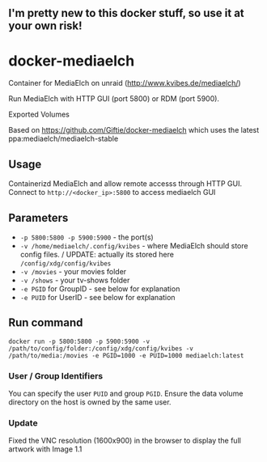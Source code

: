 ## I'm pretty new to this docker stuff, so use it at your own risk!

# docker-mediaelch

Container for MediaElch on unraid (http://www.kvibes.de/mediaelch/)

Run MediaElch with HTTP GUI (port 5800) or RDM (port 5900).

Exported Volumes 

Based on https://github.com/Giftie/docker-mediaelch which uses the latest ppa:mediaelch/mediaelch-stable

## Usage
Containerizd MediaElch and allow remote accesss through HTTP GUI. Connect to `http://<docker_ip>:5800` to access mediaelch GUI

## Parameters
* `-p 5800:5800 -p 5900:5900` - the port(s)
* `-v /home/mediaelch/.config/kvibes` - where MediaElch should store config files. / UPDATE: actually its stored here `/config/xdg/config/kvibes`
* `-v /movies` - your movies folder
* `-v /shows` - your tv-shows folder
* `-e PGID` for GroupID - see below for explanation
* `-e PUID` for UserID - see below for explanation

## Run command

`docker run -p 5800:5800 -p 5900:5900 -v /path/to/config/folder:/config/xdg/config/kvibes -v /path/to/media:/movies -e PGID=1000 -e PUID=1000 mediaelch:latest`

### User / Group Identifiers
You can specify the user `PUID` and group `PGID`. Ensure the data volume directory on the host is owned by the same user.

### Update

Fixed the VNC resolution (1600x900) in the browser to display the full artwork with Image 1.1